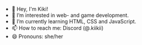 - 👋 Hey, I'm Kiki!
- 👀 I’m interested in web- and game development.
- 🌱 I’m currently learning HTML, CSS and JavaScript.
- 📫 How to reach me: Discord (@.kiikii)
- 😄 Pronouns: she/her

